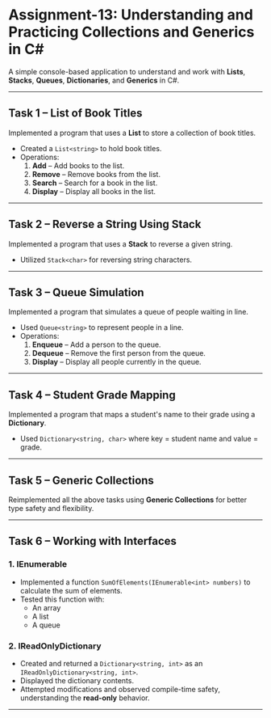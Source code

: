 # Assignment-13: Understanding and Practicing Collections and Generics in C#

A simple console-based application to understand and work with **Lists**, **Stacks**, **Queues**, **Dictionaries**, and **Generics** in C#.

---

## Task 1 – List of Book Titles

Implemented a program that uses a **List** to store a collection of book titles.

- Created a `List<string>` to hold book titles.
- Operations:
  1. **Add** – Add books to the list.
  2. **Remove** – Remove books from the list.
  3. **Search** – Search for a book in the list.
  4. **Display** – Display all books in the list.

---

## Task 2 – Reverse a String Using Stack

Implemented a program that uses a **Stack** to reverse a given string.

- Utilized `Stack<char>` for reversing string characters.

---

## Task 3 – Queue Simulation

Implemented a program that simulates a queue of people waiting in line.

- Used `Queue<string>` to represent people in a line.
- Operations:
  1. **Enqueue** – Add a person to the queue.
  2. **Dequeue** – Remove the first person from the queue.
  3. **Display** – Display all people currently in the queue.

---

## Task 4 – Student Grade Mapping

Implemented a program that maps a student's name to their grade using a **Dictionary**.

- Used `Dictionary<string, char>` where key = student name and value = grade.

---

## Task 5 – Generic Collections

Reimplemented all the above tasks using **Generic Collections** for better type safety and flexibility.

---

## Task 6 – Working with Interfaces

### 1. IEnumerable

- Implemented a function `SumOfElements(IEnumerable<int> numbers)` to calculate the sum of elements.
- Tested this function with:
  - An array
  - A list
  - A queue

### 2. IReadOnlyDictionary

- Created and returned a `Dictionary<string, int>` as an `IReadOnlyDictionary<string, int>`.
- Displayed the dictionary contents.
- Attempted modifications and observed compile-time safety, understanding the **read-only** behavior.

---
